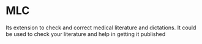 # MLC
Its extension to check and correct medical literature and dictations. It could be used to check your literature and help in getting it published
